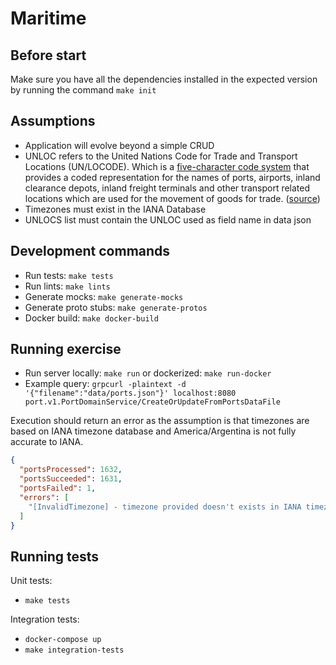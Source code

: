 # Maritime

## Before start

Make sure you have all the dependencies installed in the expected version by running the command `make init`


## Assumptions

- Application will evolve beyond a simple CRUD
- UNLOC refers to the United Nations Code for Trade and Transport Locations (UN/LOCODE). Which is a [five-character code system](https://uncefact.unece.org/pages/viewpage.action?pageId=17830748) that provides a coded representation for the names of ports, airports, inland clearance depots, inland freight terminals and other transport related locations which are used for the movement of goods for trade. ([source](https://unece.org/trade/uncefact/unlocode))
- Timezones must exist in the IANA Database
- UNLOCS list must contain the UNLOC used as field name in data json

## Development commands

- Run tests: `make tests`
- Run lints: `make lints`
- Generate mocks: `make generate-mocks`
- Generate proto stubs: `make generate-protos`
- Docker build: `make docker-build`

## Running exercise

- Run server locally: `make run` or dockerized: `make run-docker`
- Example query: `grpcurl -plaintext -d '{"filename":"data/ports.json"}' localhost:8080 port.v1.PortDomainService/CreateOrUpdateFromPortsDataFile`

Execution should return an error as the assumption is that timezones are based on IANA timezone database and America/Argentina is not fully accurate to IANA.

```json
{
  "portsProcessed": 1632,
  "portsSucceeded": 1631,
  "portsFailed": 1,
  "errors": [
    "[InvalidTimezone] - timezone provided doesn't exists in IANA timezone database | {\"UNLOC\":\"ARRIC\",\"Name\":\"Rio Cullen\",\"City\":\"Rio Cullen\",\"Country\":\"Argentina\",\"Alias\":[],\"Regions\":[],\"CoordinatesLongitude\":-68.3523021,\"CoordinatesLatitude\":-52.8955609,\"Province\":\"Zaire\",\"Timezone\":\"America/Argentina\",\"UNLOCS\":[\"ARRIC\"],\"Code\":\"35700\"}"
  ]
}

```

## Running tests

Unit tests: 
- `make tests`

Integration tests:
- `docker-compose up`
- `make integration-tests`
